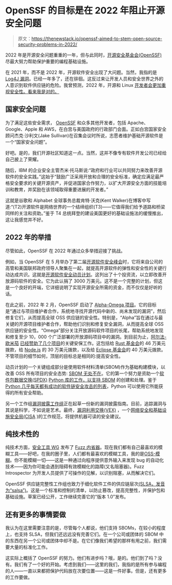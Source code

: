 # OpenSSF 的目标是在 2022 年阻止开源安全问题

> 原文：<https://thenewstack.io/openssf-aimed-to-stem-open-source-security-problems-in-2022/>

2022 年是开源安全问题重重的一年，但与此同时，[开源安全基金会(OpenSSF)](https://openssf.org/) 尽最大努力帮助保护重要的编程基础设施。

在 2021 年，而不是 2022 年，开源软件安全出现了大问题。当然，我指的是 [Log4J 漏洞](https://thenewstack.io/one-year-of-log4j/)。已经一年多了，还在徘徊。这反过来让开发人员和安全世界之外的人意识到软件供应链的危险。我曾预测，2022 年，开源和 Linux [开发者会更加重视安全性。看来我是对的。](https://www.zdnet.com/article/in-2022-security-will-be-linux-and-open-source-developers-job-number-one/)

## 国家安全问题

为了满足这些安全需求， [OpenSSF](https://thenewstack.io/the-open-source-security-foundation-looks-to-unite-and-conquer/) 和众多其他开发者，包括 Apache、Google、Apple 和 AWS，在白宫与美国政府的行政部门会面。正如白宫国家安全顾问杰克·沙利文(Jake Sullivan)在召集会议时所说，志愿者维护基础开源软件是一个“国家安全问题”。

好吧。是的，我们开源社区知道这一点。当然，这并不像专有软件开发公司已经给自己披上了荣耀。

随后，IBM 的企业安全主管杰米·托马斯说:“政府和行业可以共同努力来改善开源软件的安全实践。”这始于“鼓励广泛采用开放和合理的安全标准，确定应满足最严格安全要求的关键开源资产，并促进国家合作努力，以扩大开源安全方面的技能培训和教育，并奖励在该领域取得重要进展的开发者。”

这就是谷歌和 Alphabet 全球事务总裁肯特·沃克(Kent Walker)在博客中写道:“(T2)开源软件是网络世界的一个结缔组织(T3)——它值得我们给予道路和桥梁同样的关注和资助。”鉴于 T4 总统拜登的建设美国更好的基础设施法的缓慢推出，这让我感觉并不好。

## 2022 年的举措

尽管如此，OpenSSF 在 2022 年通过众多举措迎接了挑战。

例如，当 OpenSSF 在 5 月举办了第二届[开源软件安全峰会](https://www.linuxfoundation.org/press/press-release/linux-foundation-openssf-gather-industry-government-leaders-open-source-software-security-summit)时，它将来自公司的高管和美国联邦政府领导人聚集在一起，就提高开源软件的弹性和安全性的关键行动达成共识。这就是[开源软件安全动员计划](https://openssf.org/oss-security-mobilization-plan/)。这列出了十个投资流，以立即改善开放源码软件的安全。它为此认捐了 3000 万美元。这不是一个完整的计划，但这是一个良好的开端，它详细说明了实现开源安全所需的资金，而不仅仅是好听的话。

在此之前，2022 年 2 月，OpenSSF 启动了 [Alpha-Omega 项目](https://openssf.org/community/alpha-omega/)。它的目标是“通过与项目维护者合作，系统地寻找开源代码中新的、尚未发现的漏洞”，然后修复它们，从而提高全球 OSS 供应链的安全性。特别是，“Alpha”旨在通过与最关键的开源项目维护者合作，帮助他们识别和修复安全漏洞，从而提高全球 OSS 供应链的安全性。“Omega”部分关注开放源码软件项目的长尾，帮助系统地发现和修复至少 10，000 个广泛部署的开放源码项目中的漏洞。到目前为止，[阿尔法-欧米茄](https://thenewstack.io/eclipse-plunges-into-oss-supply-chain-security/) [已经赞助了几个项目](https://thenewstack.io/alpha-omega-dishes-out-cash-to-secure-open-source-projects/)的关键安保工作。这包括给 [Rust 基金会](https://foundation.rust-lang.org/)的 46 万美元拨款，给 [Node.js](https://nodejs.org/) 的 30 万美元拨款，以及给 [Eclipse 基金会](https://www.eclipse.org/org/foundation/)的 40 万美元拨款。不管项目的细节如何，顶层的目标总是相同的:提高安全性。

动员计划的一个关键组成部分是使用软件材料清单(SBOM)作为基础构建模块，以改善 OSS 所有项目的安全态势: [SBOM 无处不在](https://github.com/ossf/sbom-everywhere)。它的第一个努力是资助一个[软件包数据交换(SPDX)](https://spdx.dev/) [Python 库的工作，以支持 SBOM](https://spdx.dev/an-update-on-the-spdx-python-tools/) 的创建和处理。鉴于 [Python 几乎每天都有成功的软件链安全攻击的列表](https://thenewstack.io/poisoned-lolip0p-pypi-packages/)，Python 可以使用它所能获得的所有安全帮助。

另一个工作组[漏洞披露工作组](https://github.com/ossf/wg-vulnerability-disclosures/security)正在起草一份新的漏洞披露指南。目前，追踪漏洞与其说是科学，不如说是艺术。最终，[漏洞利用交换(VEX)](https://www.cisa.gov/sites/default/files/publications/VEX_Use_Cases_Aprill2022.pdf) ，一个[网络安全和基础设施安全局(CISA](https://www.cisa.gov/sbom) )的工作规范，将提供机器可读的安全建议。

## 纯技术性的

纯技术方面，[安全工具 WG](https://github.com/ossf/wg-security-tooling) 发布了 [Fuzz 内省器](https://github.com/ossf/fuzz-introspector)。现在我们都有自己最喜欢的模糊工具——好吧，在我的圈子里，人们都有最喜欢的模糊工具，我的是[OSS-模糊](https://github.com/google/oss-fuzz)。你不能模糊一切——这是一种通过向程序提供意外输入来发现 bug 的自动化技术——因为你可能会遇到阻碍有效模糊化的路障(又名阻塞器)。Fuzz Introspector 为开发人员提供了可操作的见解，以识别阻塞，从而解决它们。

OpenSSF 供应链完整性工作组也致力于细化软件工件的供应链层次[(SLSA，发音为“salsa”)](https://github.com/slsa-framework/slsa)。这是一个标准和控制的清单，以防止篡改，提高完整性，并保护包和基础设施。草案已经公开，工作继续完善它的“版本 1.0”发布。

## 还有更多的事情要做

我认为在这里需要注意的是，尽管每个人都说，他们支持 SBOMs，在较小的程度上，也支持 SLSA，但我们还远远没有完善它们。在一个公司或团体的 SBOM 中的东西在另一个公司或团体中却不是。在它们像我们希望的那样有用之前，我们需要大量的标准化工作。

这实际上概括了 OpenSSF 的努力。他们有进步吗？哦，是的。他们到了吗？没有。我们有了一个好的开始。考虑到我们——这里的我们，我指的是所有参与编程的人——一直以来都把保护代码放在次要位置——这是一件好事。但是，还有更多的工作要做。

<svg xmlns:xlink="http://www.w3.org/1999/xlink" viewBox="0 0 68 31" version="1.1"><title>Group</title> <desc>Created with Sketch.</desc></svg>
